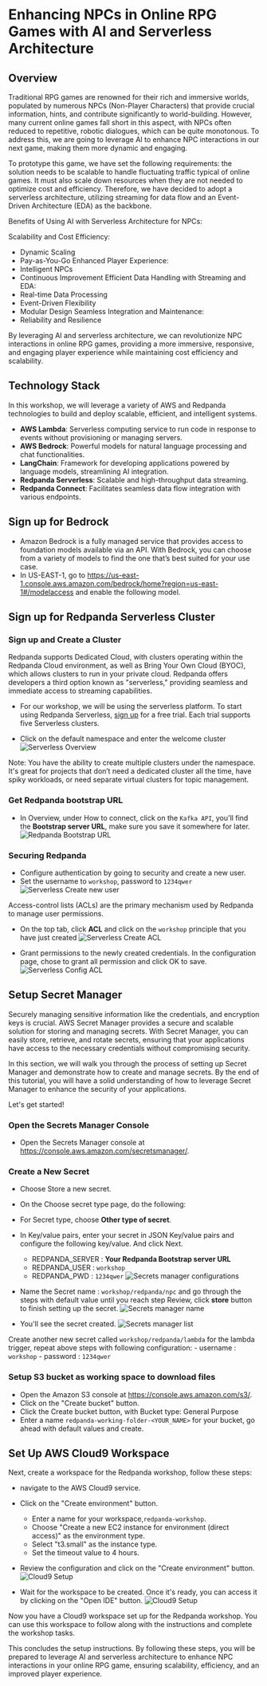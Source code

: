 # Enhancing NPCs in Online RPG Games with AI and Serverless Architecture 

## Overview
Traditional RPG games are renowned for their rich and immersive worlds, populated by numerous NPCs (Non-Player Characters) that provide crucial information, hints, and contribute significantly to world-building. However, many current online games fall short in this aspect, with NPCs often reduced to repetitive, robotic dialogues, which can be quite monotonous. To address this, we are going to leverage AI to enhance NPC interactions in our next game, making them more dynamic and engaging.

To prototype this game, we have set the following requirements: the solution needs to be scalable to handle fluctuating traffic typical of online games. It must also scale down resources when they are not needed to optimize cost and efficiency. Therefore, we have decided to adopt a serverless architecture, utilizing streaming for data flow and an Event-Driven Architecture (EDA) as the backbone.

Benefits of Using AI with Serverless Architecture for NPCs:

Scalability and Cost Efficiency:
  - Dynamic Scaling
  - Pay-as-You-Go
Enhanced Player Experience:
  - Intelligent NPCs
  - Continuous Improvement
Efficient Data Handling with Streaming and EDA:
  - Real-time Data Processing
  - Event-Driven Flexibility
  - Modular Design
Seamless Integration and Maintenance:
  - Reliability and Resilience

By leveraging AI and serverless architecture, we can revolutionize NPC interactions in online RPG games, providing a more immersive, responsive, and engaging player experience while maintaining cost efficiency and scalability.

## Technology Stack 
In this workshop, we will leverage a variety of AWS and Redpanda technologies to build and deploy scalable, efficient, and intelligent systems.

- **AWS Lambda**: Serverless computing service to run code in response to events without provisioning or managing servers.
- **AWS Bedrock**: Powerful models for natural language processing and chat functionalities.
- **LangChain**: Framework for developing applications powered by language models, streamlining AI integration.
- **Redpanda Serverless**: Scalable and high-throughput data streaming.
- **Redpanda Connect**: Facilitates seamless data flow integration with various endpoints.



## Sign up for Bedrock
- Amazon Bedrock is a fully managed service that provides access to foundation models available via an API. With Bedrock, you can choose from a variety of models to find the one that’s best suited for your use case.
- In US-EAST-1, go to https://us-east-1.console.aws.amazon.com/bedrock/home?region=us-east-1#/modelaccess and enable the following model.



## Sign up for Redpanda Serverless Cluster

### Sign up and Create a Cluster
Redpanda supports Dedicated Cloud, with clusters operating within the Redpanda Cloud environment, as well as Bring Your Own Cloud (BYOC), which allows clusters to run in your private cloud. Redpanda offers developers a third option known as "serverless," providing seamless and immediate access to streaming capabilities.

- For our workshop, we will be using the serverless platform. To start using Redpanda Serverless, [sign up](https://cloud.redpanda.com/sign-up/) for a free trial. Each trial supports five Serverless clusters. 

- Click on the default namespace and enter the welcome cluster
![Serverless Overview](../images/rp-overview.png)

Note: You have the ability to create multiple clusters under the namespace. It's great for projects that don’t need a dedicated cluster all the time, have spiky workloads, or need separate virtual clusters for topic management.

### Get Redpanda bootstrap URL
- In Overview, under How to connect, click on the `Kafka API`, you'll find the **Bootstrap server URL**, make sure you save it somewhere for later.
![Redpanda Bootstrap URL](../images/rp-bootstrap.png)

### Securing Redpanda
- Configure authentication by going to security and create a new user. 
- Set the username to `workshop`, password to `1234qwer`
![Serverless Create new user](../images/rp-create-user.png)


Access-control lists (ACLs) are the primary mechanism used by Redpanda to manage user permissions. 

- On the top tab, click **ACL** and click on the `workshop` principle that you have just created
![Serverless Create ACL](../images/rp-create-acl.png)

- Grant permissions to the newly created credentials. In the configuration page, chose to grant all permission and click OK to save. 
![Serverless Config ACL](../images/rp-acl-config.png)


## Setup Secret Manager

Securely managing sensitive information like the credentials, and encryption keys is crucial. AWS Secret Manager provides a secure and scalable solution for storing and managing secrets. With Secret Manager, you can easily store, retrieve, and rotate secrets, ensuring that your applications have access to the necessary credentials without compromising security.

In this section, we will walk you through the process of setting up Secret Manager and demonstrate how to create and manage secrets. By the end of this tutorial, you will have a solid understanding of how to leverage Secret Manager to enhance the security of your applications.

Let's get started!

### Open the Secrets Manager Console
- Open the Secrets Manager console at https://console.aws.amazon.com/secretsmanager/.

### Create a New Secret
- Choose Store a new secret.
- On the Choose secret type page, do the following:
- For Secret type, choose **Other type of secret**.
- In Key/value pairs,  enter your secret in JSON Key/value pairs and configure the following key/value. And click Next.
    - REDPANDA_SERVER :  **Your Redpanda Bootstrap server URL**
    - REDPANDA_USER : `workshop`
    - REDPANDA_PWD : `1234qwer`
![Secrets manager configurations](../images/secretsmanager-config.png)  

- Name the Secret name : `workshop/redpanda/npc` and go through the steps with default value until you reach step Review, click **store** button to finish setting up the secret.
![Secrets manager name](../images/secretsmanager-name.png)  

- You'll see the secret created.
![Secrets manager list](../images/secretsmanager-list.png)  

Create another new secret called `workshop/redpanda/lambda` for the lambda trigger, repeat above steps with following configuration:
    - username : `workshop`
    - password : `1234qwer`

### Setup S3 bucket as working space to download files 

- Open the Amazon S3 console at https://console.aws.amazon.com/s3/.
- Click on the "Create bucket" button.
- Click the Create bucket button, with Bucket type: General Purpose
- Enter a name `redpanda-working-folder-<YOUR_NAME>` for your bucket, go ahead with default values and create.

## Set Up AWS Cloud9 Workspace
Next, create a workspace for the Redpanda workshop, follow these steps:

- navigate to the AWS Cloud9 service.
- Click on the "Create environment" button.
  - Enter a name for your workspace,`redpanda-workshop`.
  - Choose "Create a new EC2 instance for environment (direct access)" as the environment type.
  - Select "t3.small" as the instance type.
  - Set the timeout value to 4 hours.
-  Review the configuration and click on the "Create environment" button.
![Cloud9 Setup](../images/cloud9-setup.png)

-  Wait for the workspace to be created. Once it's ready, you can access it by clicking on the "Open IDE" button.
![Cloud9 Setup](../images/ccloud9-list.png)

Now you have a Cloud9 workspace set up for the Redpanda workshop. You can use this workspace to follow along with the instructions and complete the workshop tasks.

This concludes the setup instructions. By following these steps, you will be prepared to leverage AI and serverless architecture to enhance NPC interactions in your online RPG game, ensuring scalability, efficiency, and an improved player experience.


